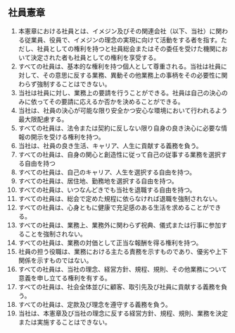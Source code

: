 ## 社員憲章
1. 本憲章における社員とは、イメジン及びその関連会社（以下、当社）に関わる従業員、役員で、イメジンの理念の実現に向けて活動をする者を指す。ただし、社員としての権利を持つと社員総会またはその委任を受けた機関において決定された者も社員としての権利を享受する。
2. すべての社員は、基本的な権利を持つ個人として尊重される。当社は社員に対して、その意思に反する業務、異動その他業務上の事柄をその必要性に関わらず強制することはできない。
3. 当社は社員に対し、業務上の要請を行うことができる。社員は自己の決心のみに依ってその要請に応えるか否かを決めることができる。
4. 当社は、社員の決心が可能な限り安全かつ安心な環境において行われるよう最大限配慮する。
1. すべての社員は、法令または契約に反しない限り自身の良き決心に必要な情報の開示を受ける権利を持つ。
5. 当社は、社員の良き生活、キャリア、人生に貢献する義務を負う。
6. すべての社員は、自身の関心と創造性に従って自己の従事する業務を選択する自由を持つ
7. すべての社員は、自己のキャリア、人生を選択する自由を持つ。
8. すべての社員は、居住地、勤務地を選択する自由を持つ。
9. すべての社員は、いつなんどきでも当社を退職する自由を持つ。
10. すべての社員は、総会で定めた規程に依らなければ退職を強制されない。
1. すべての社員は、心身ともに健康で充足感のある生活を求めることができる。
1. すべての社員は、業務上、業務外に関わらず祝典、儀式または行事に参加することを強制されない。
1. すべての社員は、業務の対価として正当な報酬を得る権利を持つ。
1. 社員の担う役職は、業務における主たる責務を示すものであり、優劣や上下関係を示すものではない。
1. すべての社員は、当社の理念、経営方針、規程、規則、その他業務について意義を申し立てる権利を有する。
1. すべての社員は、社会全体並びに顧客、取引先及び社員に貢献する義務を負う。
1. すべての社員は、定款及び理念を遵守する義務を負う。
1. 当社は、本憲章及び当社の理念に反する経営方針、規程、規則、業務を決定または実施することはできない。
